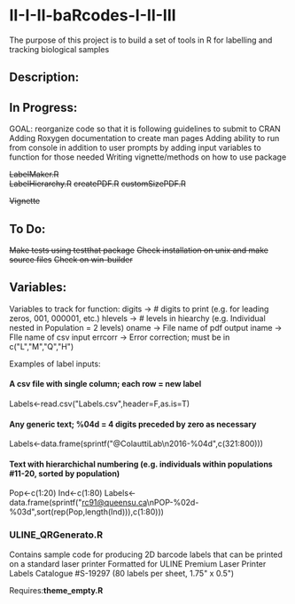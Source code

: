 # II-I-II-baRcodes-I-II-III
The purpose of this project is to build a set of tools in R for labelling and tracking biological samples

## Description:


## In Progress: 
GOAL: reorganize code so that it is following guidelines to submit to CRAN
Adding Roxygen documentation to create man pages
Adding ability to run from console in addition to user prompts by adding input variables to function for those needed
Writing vignette/methods on how to use package


~~LabelMaker.R~~  
~~LabelHierarchy.R~~
~~createPDF.R~~
~~customSizePDF.R~~

~~Vignette~~


## To Do:
~~Make tests using testthat package~~
~~Check installation on unix and make source files~~
~~Check on win-builder~~

## Variables:
Variables to track for function:
digits -> # digits to print (e.g. for leading zeros, 001, 000001, etc.)
hlevels ->  # levels in hiearchy (e.g. Individual nested in Population = 2 levels)
oname -> File name of pdf output
iname -> FIle name of csv input
errcorr -> Error correction; must be in c("L","M","Q","H")

Examples of label inputs:
#### A csv file with single column; each row = new label
Labels<-read.csv("Labels.csv",header=F,as.is=T) 

#### Any generic text; %04d = 4 digits preceded by zero as necessary
Labels<-data.frame(sprintf("@ColauttiLab\n2016-%04d",c(321:800)))

#### Text with hierarchichal numbering (e.g. individuals within populations #11-20, sorted by population)
Pop<-c(1:20)
Ind<-c(1:80)
Labels<-data.frame(sprintf("rc91@queensu.ca\nPOP-%02d-%03d",sort(rep(Pop,length(Ind))),c(1:80)))



### ULINE_QRGenerato.R
Contains sample code for producing 2D barcode labels that can be printed on a standard laser printer
Formatted for ULINE Premium Laser Printer Labels
Catalogue #S-19297 (80 labels per sheet, 1.75" x 0.5")

Requires:**theme_empty.R**
